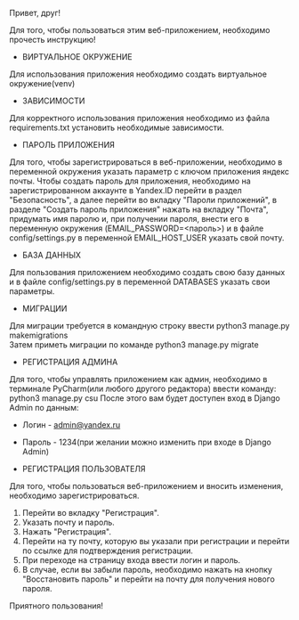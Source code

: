 Привет, друг!

Для того, чтобы пользоваться этим веб-приложением, необходимо прочесть инструкцию!

- ВИРТУАЛЬНОЕ ОКРУЖЕНИЕ

Для использования приложения необходимо создать виртуальное окружение(venv)

- ЗАВИСИМОСТИ

Для корректного использования приложения необходимо из файла requirements.txt установить необходимые зависимости.

- ПАРОЛЬ ПРИЛОЖЕНИЯ

Для того, чтобы зарегистрироваться в веб-приложении, необходимо в переменной окружения указать параметр с ключом 
приложения яндекс почты.
Чтобы создать пароль для приложения, необходимо на зарегистрированном аккаунте в Yandex.ID перейти в раздел "Безопасность", 
а далее перейти во вкладку "Пароли приложений", в разделе "Создать пароль приложения" нажать на вкладку "Почта", 
придумать имя паролю и, при получении пароля, внести его в переменную окружения (EMAIL_PASSWORD=<пароль>) и 
в файле config/settings.py в переменной EMAIL_HOST_USER указать свой почту.


- БАЗА ДАННЫХ

Для пользования приложением необходимо создать свою базу данных и в файле config/settings.py в переменной DATABASES 
указать свои параметры.

- МИГРАЦИИ

Для миграции требуется в командную строку ввести python3 manage.py makemigrations\
Затем приметь миграции по команде python3 manage.py migrate

- РЕГИСТРАЦИЯ АДМИНА

Для того, чтобы управлять приложением как админ, необходимо в терминале PyCharm(или любого другого редактора) 
ввести команду: python3 manage.py csu
После этого вам будет доступен вход в Django Admin по данным:
- Логин - admin@yandex.ru
- Пароль - 1234(при желании можно изменить при входе в Django Admin)


- РЕГИСТРАЦИЯ ПОЛЬЗОВАТЕЛЯ

Для того, чтобы пользоваться веб-приложением и вносить изменения, необходимо зарегистрироваться.
1. Перейти во вкладку "Регистрация".
2. Указать почту и пароль.
3. Нажать "Регистрация".
4. Перейти на ту почту, которую вы указали при регистрации и перейти по ссылке для подтверждения регистрации.
5. При переходе на страницу входа ввести логин и пароль.
6. В случае, если вы забыли пароль, необходимо нажать на кнопку "Восстановить пароль" и перейти на почту для получения 
нового пароля.

Приятного пользования!

